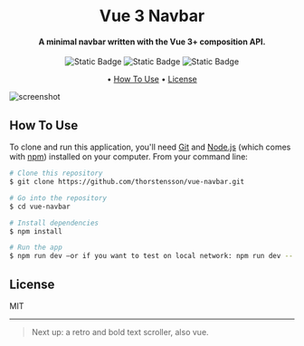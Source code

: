 
<h1 align="center">
  <br>
  Vue 3 Navbar
  <br>
</h1>

<h4 align="center">A minimal navbar written with the Vue 3+ composition API.</h4>

<p align="center">
<img alt="Static Badge" src="https://img.shields.io/badge/vue_v_3.4.27-vite_5.4.8-green">
<img alt="Static Badge" src="https://img.shields.io/badge/dependencies-relatively_up_to_date-orange">
<img alt="Static Badge" src="https://img.shields.io/badge/composition_api-script_setup-blue">
</p>

<p align="center">•
  <a href="#how-to-use">How To Use</a> •
  <a href="#license">License</a>
</p>

![screenshot](https://github.com/user-attachments/assets/2e22a573-fadc-48b7-b431-4810c34d6b39)

## How To Use

To clone and run this application, you'll need [Git](https://git-scm.com) and [Node.js](https://nodejs.org/en/download/) (which comes with [npm](http://npmjs.com)) installed on your computer. From your command line:

```bash
# Clone this repository
$ git clone https://github.com/thorstensson/vue-navbar.git

# Go into the repository
$ cd vue-navbar

# Install dependencies
$ npm install

# Run the app
$ npm run dev —or if you want to test on local network: npm run dev -- --host
```
## License

MIT

---

> Next up: a retro and bold text scroller, also vue.


